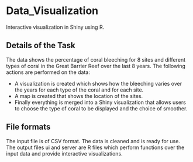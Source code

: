 # Data_Visualization
Interactive visualization in Shiny using R.

## Details of the Task

The data shows the percentage of coral bleeching for 8 sites and different types of coral in the Great Barrier Reef over the last 8 years. The following actions are performed on the data:

* A visualization is created which shows how the bleeching varies over the years for each type of the coral and for each site.
* A map is created that shows the location of the sites.
* Finally everything is merged into a Shiny visualization that allows users to choose the type of coral to be displayed and the choice of smoother.


## File formats

The input file is of CSV format. The data is cleaned and is ready for use. The output files ui and server are R files which perform functions over the input data and provide interactive visualizations.
